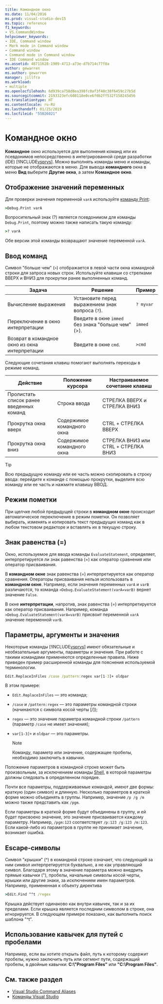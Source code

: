 ```yaml
---
title: Командное окно
ms.date: 11/04/2016
ms.prod: visual-studio-dev15
ms.topic: reference
f1_keywords:
- VS.CommandWindow
helpviewer_keywords:
- IDE, Command window
- Mark mode in Command window
- Command window
- Command mode in Command window
- IDE Command window
ms.assetid: 48711628-1909-4713-a73e-d7b714c77f8a
author: gewarren
ms.author: gewarren
manager: jillfra
ms.workload:
- multiple
ms.openlocfilehash: 6d939ca758d8ea398fc0af3f40c38f6459c27b5d
ms.sourcegitcommit: 2193323efc608118e0ce6f6b2ff532f158245d56
ms.translationtype: HT
ms.contentlocale: ru-RU
ms.lasthandoff: 01/25/2019
ms.locfileid: "55026021"
---
```

# <a name="command-window"></a>Командное окно
**Командное** окно используется для выполнения команд или их псевдонимов непосредственно в интегрированной среде разработки (IDE) [!INCLUDE[vsprvs](../../code-quality/includes/vsprvs_md.md)]. Можно выполнять команды меню и команды, которые не отображаются в меню. Для вывода **командного** окна в меню **Вид** выберите **Другие окна**, а затем **Командное окно**.

## <a name="displaying-the-values-of-variables"></a>Отображение значений переменных
 Для проверки значения переменной `varA` используйте [команду Print](../../ide/reference/print-command.md):

```cmd
>Debug.Print varA
```

 Вопросительный знак (?) является псевдонимом для команды `Debug.Print`, поэтому можно также написать такую команду:

```cmd
>? varA
```

 Обе версии этой команды возвращают значение переменной `varA`.

## <a name="entering-commands"></a>Ввод команд
 Символ "больше чем" (`>`) отображается в левой части окна командной строки для запроса новых строк. Используйте клавиши со стрелками ВВЕРХ и ВНИЗ для прокрутки ранее выполненных команд.

|Задача|Решение|Пример|
|----------|--------------|-------------|
|Вычисление выражения|Установите перед выражением знак вопроса (`?`).|`? myvar`|
|Переключение в окно интерпретации|Введите в окне `immed` без знака "больше чем" (>).|`immed`|
|Возврат в командное окно из окна интерпретации|Введите в окне `cmd`.|`>cmd`|

 Следующие сочетания клавиш помогают выполнять переходы в режиме команд.

|Действие|Положение курсора|Настраиваемое сочетание клавиш|
|------------| - |----------------|
|Пролистать список ранее введенных команд|Строка ввода|СТРЕЛКА ВВЕРХ и СТРЕЛКА ВНИЗ|
|Прокрутка окна вверх|Содержимое командного окна|CTRL + СТРЕЛКА ВВЕРХ|
|Прокрутка окна вниз|Содержимое командного окна|СТРЕЛКА ВНИЗ или CTRL + СТРЕЛКА ВНИЗ|

> [!TIP]
> Всю предыдущую команду или ее часть можно скопировать в строку ввода: перейдите к команде с помощью прокрутки, выделите всю команду или ее часть и нажмите клавишу ВВОД.


## <a name="mark-mode"></a>Режим пометки
 При щелчке любой предыдущей строки в **командном окне** происходит автоматическое переключение в режим пометки. Он позволяет выбирать, изменять и копировать текст предыдущих команд как в любом текстовом редакторе и вставлять их в текущую строку.

## <a name="the-equals--sign"></a>Знак равенства (=)
 Окно, используемое для ввода команды `EvaluateStatement`, определяет, интерпретируется ли знак равенства (=) как оператор сравнения или оператор присваивания.

 В **командном окне** знак равенства (=) интерпретируется как оператор сравнения. Операторы присваивания нельзя использовать в **командном окне**. Например, если значения переменных `varA` и `varB` различаются, то команда `>Debug.EvaluateStatement(varA=varB)` вернет значение `False`.

 В окне **интерпретации**, напротив, знак равенства (=) интерпретируется как оператор присваивания. Например, команда `>Debug.EvaluateStatement(varA=varB)` присвоит переменной `varA` значение переменной `varB`.

## <a name="parameters-switches-and-values"></a>Параметры, аргументы и значения
 Некоторые команды [!INCLUDE[vsprvs](../../code-quality/includes/vsprvs_md.md)] имеют обязательные и необязательные аргументы, параметры и значения. При работе с такими командами применяются определенные правила. Ниже приведен пример расширенной команды для пояснения используемой терминологии.

```cmd
Edit.ReplaceInFiles /case /pattern:regex var[1-3]+ oldpar
```

 В этом примере:

-   `Edit.ReplaceInFiles` — это команда;

-   `/case` и `/pattern:regex` — это параметры командной строки (начинаются с символа косой черты [/]);

-   `regex` — это значение параметра командной строки `/pattern` (параметр `/case` не имеет значения);

-   `var[1-3]+` и `oldpar` — это параметры.

    > [!NOTE]
    >  Команду, параметр или значение, содержащее пробелы, необходимо заключить в кавычки.

Положение параметров в командной строке может быть произвольным, за исключением команды [Shell](../../ide/reference/shell-command.md), в которой параметры должны следовать в определенном порядке.

Почти все параметры, поддерживаемые командой, имеют две формы: краткую (один символ) и длинную. Несколько параметров в краткой форме можно объединять в группы. Например, значение `/p /g /m` можно также представить как `/pgm`.

Если параметры в краткой форме будут объединены в группу, и ей будет присвоено значение, это значение присваивается каждому параметру. Например, `/pgm:123` соответствует `/p:123 /g:123 /m:123`. Если какой-либо из параметров в группе не принимает значение, возникает ошибка.

## <a name="escape-characters"></a>Escape-символы
 Символ "крышки" (^) в командной строке означает, что следующий за ним символ интерпретируется буквально, а не как управляющий символ. Благодаря этому в значение параметра можно внедрить прямые кавычки ("), пробелы, начальные символы косой черты, крышки или другие знаки, за исключением имен параметров. Например, примененная к объекту директива

```cmd
>Edit.Find ^^t /regex
```

 Крышка действует одинаково как внутри кавычек, так и за их пределами. Если крышка является последним символом в строке, она игнорируется. В следующем примере показано, как выполнить поиск шаблона "^t".

## <a name="use-quotes-for-path-names-with-spaces"></a>Использование кавычек для путей с пробелами
 Например, если вы хотите открыть файл, путь к которому содержит пробелы, нужно заключить путь или сегмент пути, содержащий пробелы, в двойные кавычки: **C:\\"Program Files"** или **"C:\Program Files"**.

## <a name="see-also"></a>См. также раздел

- [Visual Studio Command Aliases](../../ide/reference/visual-studio-command-aliases.md)
- [Команды Visual Studio](../../ide/reference/visual-studio-commands.md)